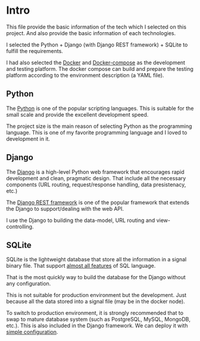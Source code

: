 Intro
====
This file provide the basic information of the tech which I selected on this project. And also provide the basic information of each technologies.

I selected the Python + Django (with Django REST framework) + SQLite to fulfill the requirements. 

I had also selected the [Docker](https://www.docker.com/) and [Docker-compose](https://docs.docker.com/compose/) as the development and testing platform. The docker compose can build and prepare the testing platform according to the environment description (a YAML file).

Python
----
The [Python](https://www.python.org/downloads/release/python-379/) is one of the popular scripting languages. This is suitable for the small scale and provide the excellent development speed.

The project size is the main reason of selecting Python as the programming language. This is one of my favorite programming language and I loved to development in it.

Django
----
The [Django](https://www.djangoproject.com/) is a high-level Python web framework that encourages rapid development and clean, pragmatic design. That include all the necessary components (URL routing, request/response handling, data presistenacy, etc.)

The [Django REST framework](https://www.django-rest-framework.org/) is one of the popular framework that extends the Django to support/dealing with the web API.

I use the Django to building the data-model, URL routing and view-controlling.

SQLite
----
SQLite is the lightweight database that store all the information in a signal binary file. That support [almost all features](https://www.sqlite.org/fullsql.html) of SQL language.

That is the most quickly way to build the database for the Django without any configuration.

This is not suitable for production environment but the development. Just because all the data stored into a signal file (may be in the docker node).

To switch to production environment, it is strongly recommended that to swap to mature database system (such as PostgreSQL, MySQL, MongoDB, etc.). This is also included in the Django framework. We can deploy it with [simple configuration](https://pythonfusion.com/switch-database-django/).
